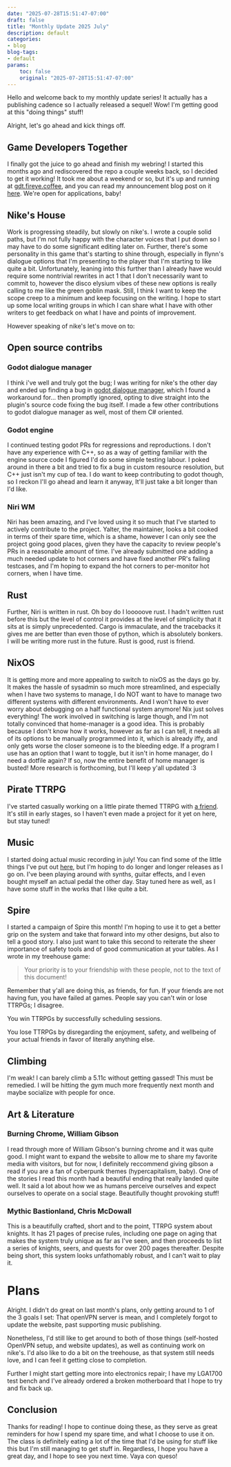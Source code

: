 ```yaml
---
date: "2025-07-28T15:51:47-07:00"
draft: false
title: "Monthly Update 2025 July"
description: default
categories:
- blog
blog-tags:
- default
params:
    toc: false
    original: "2025-07-28T15:51:47-07:00"
---
```


Hello and welcome back to my monthly update series! It actually has a publishing cadence so I actually released a sequel! Wow! I'm getting good at this "doing things" stuff!

Alright, let's go ahead and kick things off.

## Game Developers Together

I finally got the juice to go ahead and finish my webring! I started this months ago and rediscovered the repo a couple weeks back, so I decided to get it working! It took me about a weekend or so, but it's up and running at [gdt.fireye.coffee](https://gdt.fireye.coffee), and you can read my announcement blog post on it [here](/blog/game-devs-together). We're open for applications, baby!

## Nike's House

Work is progressing steadily, but slowly on nike's. I wrote a couple solid paths, but I'm not fully happy with the character voices that I put down so I may have to do some significant editing later on. Further, there's some personality in this game that's starting to shine through, especially in flynn's dialogue options that I'm presenting to the player that I'm starting to like quite a bit. Unfortunately, leaning into this further than I already have would require some nontrivial rewrites in act 1 that I don't necessarily want to commit to, however the disco elysium vibes of these new options is really calling to me like the green goblin mask. Still, I think I want to keep the scope creep to a minimum and keep focusing on the writing. I hope to start up some local writing groups in which I can share what I have with other writers to get feedback on what I have and points of improvement.

However speaking of nike's let's move on to:

## Open source contribs

### Godot dialogue manager

I think i've well and truly got the bug; I was writing for nike's the other day and ended up finding a bug in [godot dialogue manager](https://github.com/nathanhoad/godot_dialogue_manager), which I found a workaround for... then promptly ignored, opting to dive straight into the plugin's source code fixing the bug itself. I made a few other contributions to godot dialogue manager as well, most of them C# oriented.

### Godot engine

I continued testing godot PRs for regressions and reproductions. I don't have any experience with C++, so as a way of getting familiar with the engine source code I figured I'd do some simple testing labour. I poked around in there a bit and tried to fix a bug in custom resource resolution, but C++ just isn't my cup of tea. I do want to keep contributing to godot though, so I reckon I'll go ahead and learn it anyway, It'll just take a bit longer than I'd like.

### Niri WM

Niri has been amazing, and I've loved using it so much that I've started to actively contribute to the project. Yalter, the maintainer, looks a bit cooked in terms of their spare time, which is a shame, however I can only see the project going good places, given they have the capacity to review people's PRs in a reasonable amount of time. I've already submitted one adding a much needed update to hot corners and have fixed another PR's failing testcases, and I'm hoping to expand the hot corners to per-monitor hot corners, when I have time.

## Rust

Further, Niri is written in rust. Oh boy do I looooove rust. I hadn't written rust before this but the level of control it provides at the level of simplicity that it sits at is simply unprecedented. Cargo is immaculate, and the tracebacks it gives me are better than even those of python, which is absolutely bonkers. I will be writing more rust in the future. Rust is good, rust is friend.

## NixOS

It is getting more and more appealing to switch to nixOS as the days go by. It makes the hassle of sysadmin so much more streamlined, and especially when I have two systems to manage, I do NOT want to have to manage two different systems with different environments. And I won't have to ever worry about debugging on a half functional system anymore! Nix just solves everything! The work involved in switching is large though, and I'm not totally convinced that home-manager is a good idea. This is probably because I don't know how it works, however as far as I can tell, it needs all of its options to be manually programmed into it, which is already iffy, and only gets worse the closer someone is to the bleeding edge. If a program I use has an option that I want to toggle, but it isn't in home manager, do I need a dotfile again? If so, now the entire benefit of home manager is busted! More research is forthcoming, but I'll keep y'all updated :3

## Pirate TTRPG

I've started casually working on a little pirate themed TTRPG with [a friend](https://theblipbloop.github.io/). It's still in early stages, so I haven't even made a project for it yet on here, but stay tuned!

## Music

I started doing actual music recording in july! You can find some of the little things I've put out [here](/music), but I'm hoping to do longer and longer releases as I go on. I've been playing around with synths, guitar effects, and I even bought myself an actual pedal the other day. Stay tuned here as well, as I have some stuff in the works that I like quite a bit.

## Spire

I started a campaign of Spire this month! I'm hoping to use it to get a better grip on the system and take that forward into my other designs, but also to tell a good story. I also just want to take this second to reiterate the sheer importance of safety tools and of good communication at your tables. As I wrote in my treehouse game:

> Your priority is to your friendship with these people, not to the text of this document!

Remember that y'all are doing this, as friends, for fun. If your friends are not having fun, you have failed at games. People say you can't win or lose TTRPGs; I disagree.

You win TTRPGs by successfully scheduling sessions.

You lose TTRPGs by disregarding the enjoyment, safety, and wellbeing of your actual friends in favor of literally anything else.

## Climbing

I'm weak! I can barely climb a 5.11c without getting gassed! This must be remedied. I will be hitting the gym much more frequently next month and maybe socialize with people for once.

## Art & Literature

### Burning Chrome, William Gibson

I read through more of William Gibson's burning chrome and it was quite good. I might want to expand the website to allow me to share my favorite media with visitors, but for now, I definitely reccommend giving gibson a read if you are a fan of cyberpunk themes (hypercapitalism, baby). One of the stories I read this month had a beautiful ending that really landed quite well. It said a lot about how we as humans perceive ourselves and expect ourselves to operate on a social stage. Beautifully thought provoking stuff!

### Mythic Bastionland, Chris McDowall

This is a beautifully crafted, short and to the point, TTRPG system about knights. It has 21 pages of precise rules, including one page on aging that makes the system truly unique as far as I've seen, and then proceeds to list a series of knights, seers, and quests for over 200 pages thereafter. Despite being short, this system looks unfathomably robust, and I can't wait to play it.

# Plans

Alright. I didn't do great on last month's plans, only getting around to 1 of the 3 goals I set: That openVPN server is mean, and I completely forgot to update the website, past supporting music publishing.

Nonetheless, I'd still like to get around to both of those things (self-hosted OpenVPN setup, and website updates), as well as continuing work on nike's. I'd also like to do a bit on the treehouse, as that system still needs love, and I can feel it getting close to completion.

Further I might start getting more into electronics repair; I have my LGA1700 test bench and I've already ordered a broken motherboard that I hope to try and fix back up.

## Conclusion

Thanks for reading! I hope to continue doing these, as they serve as great reminders for how I spend my spare time, and what I choose to use it on. The class is definitely eating a lot of the time that I'd be using for stuff like this but I'm still managing to get stuff in. Regardless, I hope you have a great day, and I hope to see you next time. Vaya con queso!
